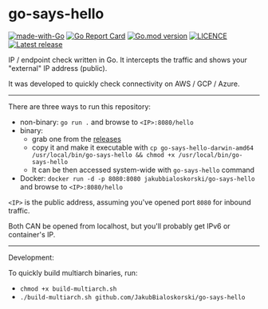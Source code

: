 # go-says-hello

<a href="https://golang.org"><img src="https://img.shields.io/badge/Made%20with-Go-1f425f.svg" alt="made-with-Go"></a>
[![Go Report Card](https://goreportcard.com/badge/github.com/JakubBialoskorski/go-says-hello)](https://goreportcard.com/report/github.com/JakubBialoskorski/go-says-hello)
<a href="https://github.com/JakubBialoskorski/go-says-hello"><img src="https://img.shields.io/github/go-mod/go-version/JakubBialoskorski/go-says-hello" alt="Go.mod version"></a>
<a href="https://github.com/JakubBialoskorski/go-says-hello/blob/master/LICENCE"><img src="https://img.shields.io/github/license/JakubBialoskorski/go-says-hello" alt="LICENCE"></a>
<a href="https://github.com/JakubBialoskorski/go-says-hello/releases/"><img src="https://img.shields.io/github/release/JakubBialoskorski/go-says-hello.svg" alt="Latest release"></a>

IP / endpoint check written in Go. It intercepts the traffic and shows your "external" IP address (public).

It was developed to quickly check connectivity on AWS / GCP / Azure.

---
There are three ways to run this repository:

* non-binary: `go run .` and browse to `<IP>:8080/hello`
* binary: 
  * grab one from the [releases](https://github.com/JakubBialoskorski/go-says-hello/releases)
  * copy it and make it executable with `cp go-says-hello-darwin-amd64 /usr/local/bin/go-says-hello && chmod +x /usr/local/bin/go-says-hello`
  * It can be then accessed system-wide with `go-says-hello` command
* Docker: `docker run -d -p 8080:8080 jakubbialoskorski/go-says-hello` and browse to `<IP>:8080/hello`

`<IP>` is the public address, assuming you've opened port `8080` for inbound traffic.

Both CAN be opened from localhost, but you'll probably get IPv6 or container's IP.

---
Development:

To quickly build multiarch binaries, run: 
* `chmod +x build-multiarch.sh` 
* `./build-multiarch.sh github.com/JakubBialoskorski/go-says-hello`